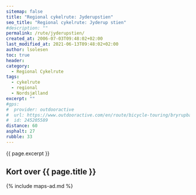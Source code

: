 ```yaml
---
sitemap: false
title: "Regional cykelrute: Jyderupstien"
seo_title: "Regional cykelrute: Jyderup stien"
#description: ""
permalink: /rute/jyderupstien/
created_at: 2006-07-03T09:48:02+02:00
last_modified_at: 2021-06-13T09:48:02+02:00
author: lsolesen
toc: true
header:
category:
  - Regional Cykelrute
tags:
  - cykelrute
  - regional
  - Nordsjælland
excerpt: ""
#gps:
#  provider: outdooractive
#  url: https://www.outdooractive.com/en/route/bicycle-touring/bryrupbanestien-naturstien-horsens-silkeborg/245205589/
#  id: 245205589
distance: 60
asphalt: 27
rubble: 33
---
```


{{ page.excerpt }}

## Kort over {{ page.title }}

{% include maps-ad.md %}
